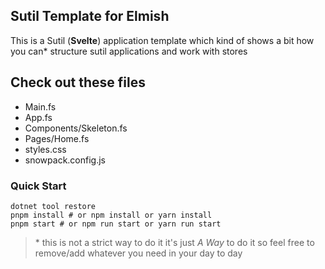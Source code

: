 ## Sutil Template for Elmish

This is a Sutil (**Svelte**) application template which kind of shows a bit how you can* structure sutil applications and work with stores

## Check out these files

- Main.fs
- App.fs
- Components/Skeleton.fs
- Pages/Home.fs
- styles.css
- snowpack.config.js

### Quick Start

```
dotnet tool restore
pnpm install # or npm install or yarn install
pnpm start # or npm run start or yarn run start
```



> \* this is not a strict way to do it it's just *A Way* to do it so feel free to remove/add whatever you need in your day to day
